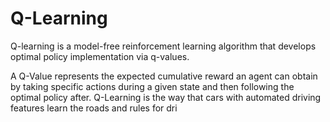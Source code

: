 # Q-Learning

Q-learning is a model-free reinforcement learning algorithm that develops optimal policy implementation via q-values.

A Q-Value represents the expected cumulative reward an agent can obtain by taking specific actions during a given state and then following the optimal policy after. Q-Learning is the way that cars with automated driving features learn the roads and rules for dri